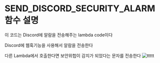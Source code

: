 # SEND_DISCORD_SECURITY_ALARM 함수 설명

이 코드는 Discord에 알람을 전송해주는 lambda code이다

Discord에 웹훅기능을 사용해서 알람을 전송한다

다른 Lambda에서 호출한다면 보안위헙이 감지가 되었다는 문자를 전송한다
![ttttt](https://github.com/CloudBread-WHS/aws-automated-security-tools/assets/101492831/08079a5e-284d-4146-9dd4-88d20e191212)
